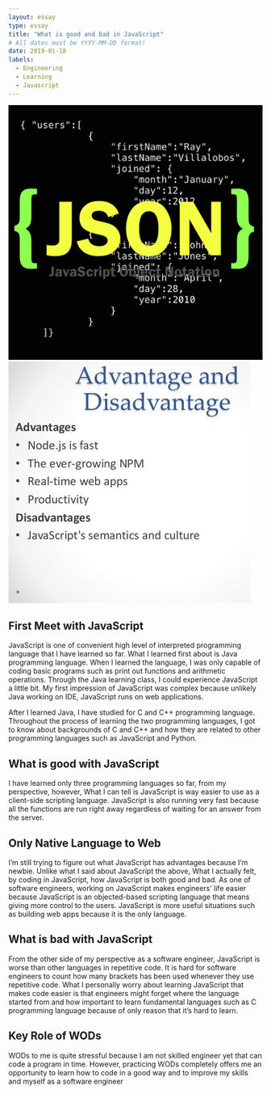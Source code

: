 ```yaml
---
layout: essay
type: essay
title: "What is good and bad in JavaScript"
# All dates must be YYYY-MM-DD format!
date: 2019-01-18
labels:
  - Engineering
  - Learning
  - Javascript
---
```


<img class="ui medium right floated rounded image" src="../images/json.png">

<img class="ui medium floated rounded image" src="../images/advantage.jpg">

## First Meet with JavaScript

  JavaScript is one of convenient high level of interpreted programming language that I have learned so far. 
What I learned first about is Java programming language. 
When I learned the language, I was only capable of coding basic programs such as print out functions and arithmetic operations. 
Through the Java learning class, I could experience JavaScript a little bit. 
My first impression of JavaScript was complex because unlikely Java working on IDE, JavaScript runs on web applications. 

  After I learned Java, I have studied for C and C++ programming language. 
Throughout the process of learning the two programming languages, I got to know about backgrounds of C and C++ and
how they are related to other programming languages such as JavaScript and Python.

## What is good with JavaScript

  I have learned only three programming languages so far, from my perspective, however,
What I can tell is JavaScript is way easier to use as a client-side scripting language.
JavaScript is also running very fast because all the functions are run right away regardless of waiting for an answer from the server. 

## Only Native Language to Web

  I’m still trying to figure out what JavaScript has advantages because I’m newbie. 
Unlike what I said about JavaScript the above, What I actually felt, by coding in JavaScript, how JavaScript is both good and bad. 
As one of software engineers, working on JavaScript makes engineers’ life easier 
because JavaScript is an objected-based scripting language that means giving more control to the users. 
JavaScript is more useful situations such as building web apps because it is the only language. 

## What is bad with JavaScript

  From the other side of my perspective as a software engineer, JavaScript is worse than other languages in repetitive code. 
It is hard for software engineers to count how many brackets has been used whenever they use repetitive code. 
What I personally worry about learning JavaScript that makes code easier is 
that engineers might forget where the language started from and how important to learn fundamental languages 
such as C programming language because of only reason that it’s hard to learn. 

## Key Role of WODs

  WODs to me is quite stressful because I am not skilled engineer yet that can code a program in time. 
However, practicing  WODs completely offers me an opportunity to learn how to code in a good way 
and to improve my skills and myself as a software engineer
